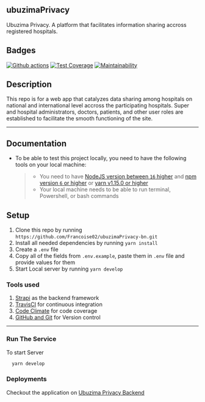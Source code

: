 ﻿## ubuzimaPrivacy

Ubuzima Privacy. A platform that facilitates information sharing accross registered hospitals.

## Badges

[![Github actions](https://github.com/Francoise02/ubuzimaPrivacy-bn/actions/workflows/githubActions.yml/badge.svg)](https://github.com/atlp-rwanda/elite-bn-fe/actions/workflows/githubActions.yml) [![Test Coverage](https://api.codeclimate.com/v1/badges/8b6f80920ac1be6c7fb0/test_coverage)](https://codeclimate.com/github/https://github.com/Francoise02/ubuzimaPrivacy-bn/test_coverage)
[![Maintainability](https://api.codeclimate.com/v1/badges/8b6f80920ac1be6c7fb0/maintainability)](https://codeclimate.com/https://github.com/Francoise02/ubuzimaPrivacy-bn/maintainability)

## Description

This repo is for a web app that catalyzes data sharing among hospitals on national and international level accross the participating hospitals. Super and hospital administrators, doctors, patients, and other user roles are established to facilitate the smooth functioning of the site.

---

## Documentation

- To be able to test this project locally, you need to have the following tools on your local machine:
  > - You need to have [NodeJS version between `16` higher](https://nodejs.org/en/) and [npm version `6` or higher](https://www.npmjs.com/) or [yarn v1.15.0 or higher](https://yarnpkg.com/getting-started/install)
  > - Your local machine needs to be able to run terminal, Powershell, or bash commands

## Setup

1. Clone this repo by running `https://github.com/Francoise02/ubuzimaPrivacy-bn.git`
2. Install all needed dependencies by running `yarn install`
3. Create a `.env` file
4. Copy all of the fields from `.env.example`, paste them in `.env` file and provide values for them
5. Start Local server by running `yarn develop`

### Tools used

1. [Strapi](https://strapi.io/) as the backend framework
5. [TravisCI](https://travis-ci.org/) for continuous integration
6. [Code Climate](https://codeclimate.com/) for code coverage
7. [GitHub and Git](https://github.com/) for Version control

---

### Run The Service

To start Server

```bash
  yarn develop
```

### Deployments

Checkout the application on [Ubuzima Privacy Backend](https://ubuzima-privacy.herokuapp.com/)

